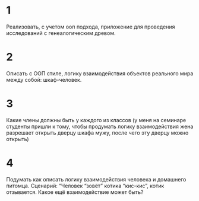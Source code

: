 
# 1

Реализовать, с учетом ооп подхода, приложение для проведения исследований с генеалогическим древом.

# 2

Описать с ООП стиле, логику взаимодействия объектов реального мира между собой: шкаф-человек.

# 3

Какие члены должны быть у каждого из классов (у меня на семинаре студенты пришли к тому, чтобы продумать логику 
взаимодействия жена разрешает открыть дверцу шкафа мужу, после чего эту дверцу можно открыть)

# 4

Подумать как описать логику взаимодействия человека и домашнего питомца. Сценарий: “Человек “зовёт” котика “кис-кис”, 
котик отзывается. Какое ещё взаимодействие может быть?
